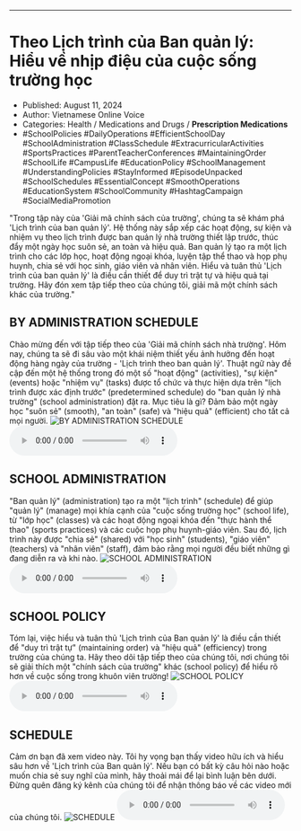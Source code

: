 
---

# Theo Lịch trình của Ban quản lý: Hiểu về nhịp điệu của cuộc sống trường học

- Published: August 11, 2024
- Author: Vietnamese Online Voice
- Categories: Health / Medications and Drugs / **Prescription Medications**
- #SchoolPolicies #DailyOperations #EfficientSchoolDay #SchoolAdministration #ClassSchedule #ExtracurricularActivities #SportsPractices #ParentTeacherConferences #MaintainingOrder #SchoolLife #CampusLife #EducationPolicy #SchoolManagement #UnderstandingPolicies #StayInformed #EpisodeUnpacked #SchoolSchedules #EssentialConcept #SmoothOperations #EducationSystem #SchoolCommunity #HashtagCampaign #SocialMediaPromotion

"Trong tập này của 'Giải mã chính sách của trường', chúng ta sẽ khám phá 'Lịch trình của ban quản lý'. Hệ thống này sắp xếp các hoạt động, sự kiện và nhiệm vụ theo lịch trình được ban quản lý nhà trường thiết lập trước, thúc đẩy một ngày học suôn sẻ, an toàn và hiệu quả. Ban quản lý tạo ra một lịch trình cho các lớp học, hoạt động ngoại khóa, luyện tập thể thao và họp phụ huynh, chia sẻ với học sinh, giáo viên và nhân viên. Hiểu và tuân thủ 'Lịch trình của ban quản lý' là điều cần thiết để duy trì trật tự và hiệu quả tại trường. Hãy đón xem tập tiếp theo của chúng tôi, giải mã một chính sách khác của trường."


## BY ADMINISTRATION SCHEDULE

Chào mừng đến với tập tiếp theo của 'Giải mã chính sách nhà trường'. Hôm nay, chúng ta sẽ đi sâu vào một khái niệm thiết yếu ảnh hưởng đến hoạt động hàng ngày của trường - 'Lịch trình theo ban quản lý'. Thuật ngữ này đề cập đến một hệ thống trong đó một số "hoạt động" (activities), "sự kiện" (events) hoặc "nhiệm vụ" (tasks) được tổ chức và thực hiện dựa trên "lịch trình được xác định trước" (predetermined schedule) do "ban quản lý nhà trường" (school administration) đặt ra. Mục tiêu là gì? Đảm bảo một ngày học "suôn sẻ" (smooth), "an toàn" (safe) và "hiệu quả" (efficient) cho tất cả mọi người.
![BY ADMINISTRATION SCHEDULE](https://http-archiver-apis-production-80.schnworks.com/storage/images/transitions/2024-08-11/transition--32930219305-Montserrat-Medium-303F9F.jpg)
<audio controls>
    <source src="https://http-archiver-apis-production-80.schnworks.com/storage/storage/audio/file-44938421385.mp3" type="audio/mpeg">
</audio>



## SCHOOL ADMINISTRATION

"Ban quản lý" (administration) tạo ra một "lịch trình" (schedule) để giúp "quản lý" (manage) mọi khía cạnh của "cuộc sống trường học" (school life), từ "lớp học" (classes) và các hoạt động ngoại khóa đến "thực hành thể thao" (sports practices) và các cuộc họp phụ huynh-giáo viên. Sau đó, lịch trình này được "chia sẻ" (shared) với "học sinh" (students), "giáo viên" (teachers) và "nhân viên" (staff), đảm bảo rằng mọi người đều biết những gì đang diễn ra và khi nào.
![SCHOOL ADMINISTRATION](https://http-archiver-apis-production-80.schnworks.com/storage/images/transitions/2024-08-11/transition--5866520069-Montserrat-Thin-004895.jpg)
<audio controls>
    <source src="https://http-archiver-apis-production-80.schnworks.com/storage/storage/audio/file-10446980812.mp3" type="audio/mpeg">
</audio>



## SCHOOL POLICY

Tóm lại, việc hiểu và tuân thủ 'Lịch trình của Ban quản lý' là điều cần thiết để "duy trì trật tự" (maintaining order) và "hiệu quả" (efficiency) trong trường của chúng ta. Hãy theo dõi tập tiếp theo của chúng tôi, nơi chúng tôi sẽ giải thích một "chính sách của trường" khác (school policy) để hiểu rõ hơn về cuộc sống trong khuôn viên trường!
![SCHOOL POLICY](https://http-archiver-apis-production-80.schnworks.com/storage/images/transitions/2024-08-11/transition--22418141223-Montserrat-Black-1A237E.jpg)
<audio controls>
    <source src="https://http-archiver-apis-production-80.schnworks.com/storage/storage/audio/file-29810669453.mp3" type="audio/mpeg">
</audio>



## SCHEDULE

Cảm ơn bạn đã xem video này. Tôi hy vọng bạn thấy video hữu ích và hiểu sâu hơn về 'Lịch trình của Ban quản lý'. Nếu bạn có bất kỳ câu hỏi nào hoặc muốn chia sẻ suy nghĩ của mình, hãy thoải mái để lại bình luận bên dưới. Đừng quên đăng ký kênh của chúng tôi để nhận thông báo về các video mới của chúng tôi.
![SCHEDULE](https://http-archiver-apis-production-80.schnworks.com/storage/images/transitions/2024-08-11/transition--11476582238-Montserrat-Thin-880E4F.jpg)
<audio controls>
    <source src="https://http-archiver-apis-production-80.schnworks.com/storage/storage/audio/file-31746372038.mp3" type="audio/mpeg">
</audio>

